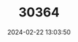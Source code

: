 ---
title: "30364"
category: "Warburgia salutaris"
draft: false
date: 2024-02-22 13:03:50
languages:
  Tsonga: ["Chibaha"]
  Shona: ["Murapa Kamwe"]
  Zulu: ["Xibaha"]
  English: ["Pepper Bark Tree"]
---